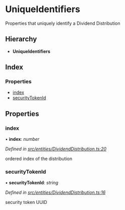 # UniqueIdentifiers

Properties that uniquely identify a Dividend Distribution

## Hierarchy

* **UniqueIdentifiers**

## Index

### Properties

* [index](_entities_dividenddistribution_.uniqueidentifiers.md#index)
* [securityTokenId](_entities_dividenddistribution_.uniqueidentifiers.md#securitytokenid)

## Properties

### index

• **index**: _number_

_Defined in_ [_src/entities/DividendDistribution.ts:20_](https://github.com/PolymathNetwork/polymath-sdk/blob/550676f/src/entities/DividendDistribution.ts#L20)

ordered index of the distribution

### securityTokenId

• **securityTokenId**: _string_

_Defined in_ [_src/entities/DividendDistribution.ts:16_](https://github.com/PolymathNetwork/polymath-sdk/blob/550676f/src/entities/DividendDistribution.ts#L16)

security token UUID

